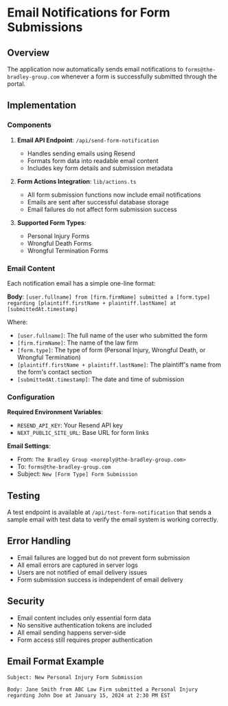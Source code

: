 # Email Notifications for Form Submissions

## Overview

The application now automatically sends email notifications to `forms@the-bradley-group.com` whenever a form is successfully submitted through the portal.

## Implementation

### Components

1. **Email API Endpoint**: `/api/send-form-notification`
   - Handles sending emails using Resend
   - Formats form data into readable email content
   - Includes key form details and submission metadata

2. **Form Actions Integration**: `lib/actions.ts`
   - All form submission functions now include email notifications
   - Emails are sent after successful database storage
   - Email failures do not affect form submission success

3. **Supported Form Types**:
   - Personal Injury Forms
   - Wrongful Death Forms  
   - Wrongful Termination Forms

### Email Content

Each notification email has a simple one-line format:

**Body**: `[user.fullname] from [firm.firmName] submitted a [form.type] regarding [plaintiff.firstName + plaintiff.lastName] at [submittedAt.timestamp]`

Where:
- `[user.fullname]`: The full name of the user who submitted the form
- `[firm.firmName]`: The name of the law firm
- `[form.type]`: The type of form (Personal Injury, Wrongful Death, or Wrongful Termination)
- `[plaintiff.firstName + plaintiff.lastName]`: The plaintiff's name from the form's contact section
- `[submittedAt.timestamp]`: The date and time of submission

### Configuration

**Required Environment Variables**:
- `RESEND_API_KEY`: Your Resend API key
- `NEXT_PUBLIC_SITE_URL`: Base URL for form links

**Email Settings**:
- From: `The Bradley Group <noreply@the-bradley-group.com>`
- To: `forms@the-bradley-group.com`
- Subject: `New [Form Type] Form Submission`

## Testing

A test endpoint is available at `/api/test-form-notification` that sends a sample email with test data to verify the email system is working correctly.

## Error Handling

- Email failures are logged but do not prevent form submission
- All email errors are captured in server logs
- Users are not notified of email delivery issues
- Form submission success is independent of email delivery

## Security

- Email content includes only essential form data
- No sensitive authentication tokens are included
- All email sending happens server-side
- Form access still requires proper authentication

## Email Format Example

```
Subject: New Personal Injury Form Submission

Body: Jane Smith from ABC Law Firm submitted a Personal Injury regarding John Doe at January 15, 2024 at 2:30 PM EST
```